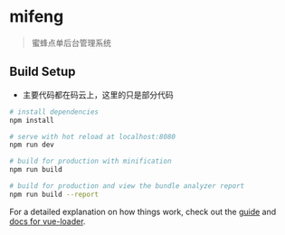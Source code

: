 # mifeng
> 蜜蜂点单后台管理系统

## Build Setup
- 主要代码都在码云上，这里的只是部分代码

``` bash
# install dependencies
npm install

# serve with hot reload at localhost:8080
npm run dev

# build for production with minification
npm run build

# build for production and view the bundle analyzer report
npm run build --report
```

For a detailed explanation on how things work, check out the [guide](http://vuejs-templates.github.io/webpack/) and [docs for vue-loader](http://vuejs.github.io/vue-loader).
